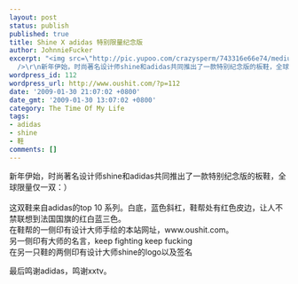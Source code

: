 ```yaml
---
layout: post
status: publish
published: true
title: Shine X adidas 特别限量纪念版
author: JohnnieFucker
excerpt: "<img src=\"http://pic.yupoo.com/crazysperm/743316e66e74/medium.jpg\" alt=\"\"
  />\r\n新年伊始，时尚著名设计师shine和adidas共同推出了一款特别纪念版的板鞋，全球限量仅一双：） \r\n"
wordpress_id: 112
wordpress_url: http://www.oushit.com/?p=112
date: '2009-01-30 21:07:02 +0800'
date_gmt: '2009-01-30 13:07:02 +0800'
category: The Time Of My Life
tags:
- adidas
- shine
- 鞋
comments: []
---
```

<p><img src="http://pic.yupoo.com/crazysperm/743316e66e74/medium.jpg" alt="" /><br />
新年伊始，时尚著名设计师shine和adidas共同推出了一款特别纪念版的板鞋，全球限量仅一双：）<br />
<!--break--><a id="more-112"></a><br />
这双鞋来自adidas的top 10 系列。白底，蓝色斜杠，鞋帮处有红色皮边，让人不禁联想到法国国旗的红白蓝三色。<br />
<img src="http://pic.yupoo.com/crazysperm/958666e66beb/tflmu1kk.jpg" alt="" /><br />
在鞋帮的一侧印有设计大师手绘的本站网址，www.oushit.com。<br />
<img src="http://pic.yupoo.com/crazysperm/889886e66beb/or7ptwhd.jpg" alt="" /><br />
另一侧印有大师的名言，keep fighting keep fucking<br />
<img src="http://pic.yupoo.com/crazysperm/042786e66beb/a7cvqhs0.jpg" alt="" /><br />
在另一只鞋的两侧印有设计大师shine的logo以及签名<br />
<img src="http://pic.yupoo.com/crazysperm/776316e66bed/818f4k5u.jpg" alt="" /><br />
<img src="http://pic.yupoo.com/crazysperm/181506e66bea/ns1cq1ig.jpg" alt="" /></p>
<p>最后鸣谢adidas，鸣谢xxtv。</p>
